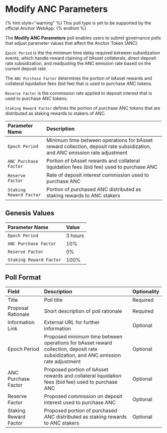 # Modify ANC Parameters

{% hint style="warning" %}
This poll type is yet to be supported by the official Anchor WebApp.
{% endhint %}

The **Modify ANC Parameters** poll enables users to submit governance polls that adjust parameter values that affect the Anchor Token \(ANC\).

 `Epoch Period` is the the minimum time delay required between subsidization events, which handle reward claiming of bAsset collaterals, direct deposit rate subsidization, and readjusting the ANC emission rate based on the current deposit rate.

The `ANC Purchase Factor` determines the portion of bAsset rewards and collateral liquidation fees \(bid fee\) that is used to purchase ANC tokens.

`Reserve Factor` is the commission rate applied to deposit interest that is used to purchase ANC tokens.

`Staking Reward Factor` defines the portion of purchase ANC tokens that are distributed as staking rewards to stakers of ANC.

| Parameter Name | Description |
| :--- | :--- |
| `Epoch Period` | Minimum time between operations for bAsset reward collection, deposit rate subsidization, and ANC emission rate adjustment |
| `ANC Purchase Factor` | Portion of bAsset rewards and collateral liquidation fees \(bid fee\) used to purchase ANC |
| `Reserve Factor` | Rate of deposit interest commission used to purchase ANC |
| `Staking Reward Factor` | Portion of purchased ANC distributed as staking rewards to ANC stakers |

## Genesis Values

| Parameter Name | Value |
| :--- | :--- |
| `Epoch Period` | 3 hours |
| `ANC Purchase Factor` | 10% |
| `Reserve Factor` | 0% |
| `Staking Reward Factor` | 100% |

## Poll Format

| Field | Description | Optionality |
| :--- | :--- | :--- |
| Title | Poll title | Required |
| Proposal Rationale | Short description of poll rationale | Required |
| Information Link | External URL for further information | Optional |
| Epoch Period | Proposed minimum time between operations for bAsset reward collection, deposit rate subsidization, and ANC emission rate adjustment | Optional |
| ANC Purchase Factor | Proposed portion of bAsset rewards and collateral liquidation fees \(bid fee\) used to purchase ANC | Optional |
| Reserve Factor | Proposed commission on deposit interest used to purchase ANC | Optional |
| Staking Reward Factor | Proposed portion of purchased ANC distributed as staking rewards to ANC stakers | Optional |

